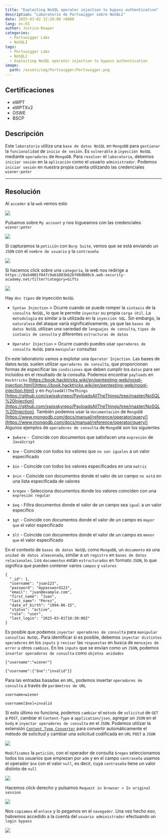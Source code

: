 ```yaml
---
title: "Exploiting NoSQL operator injection to bypass authentication"
description: "Laboratorio de Portswigger sobre NoSQLI"
date: 2025-03-02 12:26:00 +0800
lang: es-ES
author: Justice-Reaper
categories:
  - Portswigger Labs
  - NoSQLI
tags:
  - Portswigger Labs
  - NoSQLI
  - Exploiting NoSQL operator injection to bypass authentication
image:
  path: /assets/img/Portswigger/Portswigger.png
---
```


## Certificaciones

- eWPT
- eWPTXv2
- OSWE
- BSCP
  
## Descripción

Este `laboratorio` utiliza una `base de datos NoSQL` en `MongoDB` para `gestionar` la `funcionalidad` de `inicio de sesión`. Es `vulnerable` a `inyección NoSQL` mediante `operadores` de `MongoDB`. Para `resolver` el `laboratorio`, debemos `iniciar sesión` en la `aplicación` como el usuario `administrador`. Podemos `iniciar sesión` en nuestra propia cuenta utilizando las credenciales `wiener:peter`

---

## Resolución

Al `acceder` a la `web` vemos esto

![](/assets/img/NoSQLI-Lab-2/image_1.png)

Pulsamos sobre `My account` y nos logueamos con las credenciales `wiener:peter`

![](/assets/img/NoSQLI-Lab-2/image_2.png)

Si capturamos la `petición` con `Burp Suite`, vemos que se está enviando un `JSON` con el `nombre de usuario` y la `contraseña`

![](/assets/img/NoSQLI-Lab-2/image_3.png)

Si hacemos click sobre una `categoría`, la web nos redirige a  `https://0a54001f047c9ab1803bb2bf00d800cb.web-security-academy.net/filter?category=Gifts`

![](/assets/img/NoSQLI-Lab-2/image_4.png)

Hay `dos tipos` de inyección `NoSQL`

- `Syntax Injection` > Ocurre cuando se puede romper la `sintaxis` de la `consulta NoSQL`, lo que le permite `inyectar` su propia `carga útil`. La `metodología` es similar a la utilizada en la `inyección SQL`. Sin embargo, la `naturaleza` del ataque varía significativamente, ya que las `bases de datos NoSQL` utilizan una variedad de `lenguajes de consulta`, `tipos de sintaxis de consulta` y diferentes `estructuras de datos`

- `Operator Injection` > Ocurre cuando puedes usar `operadores de consulta NoSQL` para `manipular` consultas

En este laboratorio vamos a explotar una `Operator Injection`. Las bases de datos `NoSQL` suelen utilizar `operadores de consulta`, que proporcionan formas de especificar las `condiciones` que deben cumplir los `datos` para ser incluidos en el resultado de la consulta. Podemos encontrar `payloads` en `Hacktricks` [https://book.hacktricks.wiki/en/pentesting-web/nosql-injection.html](https://book.hacktricks.wiki/en/pentesting-web/nosql-injection.html) y en `PayloadAllTheThings` [https://github.com/swisskyrepo/PayloadsAllTheThings/tree/master/NoSQL%20Injection](https://github.com/swisskyrepo/PayloadsAllTheThings/tree/master/NoSQL%20Injection). También podemos usar la `documentación` de `MongoDB` [https://www.mongodb.com/docs/manual/reference/operator/query/](https://www.mongodb.com/docs/manual/reference/operator/query/) Algunos ejemplos de `operadores de consulta` de `MongoDB` son los siguientes

- `$where` -  Coincide con documentos que satisfacen una `expresión` de `JavaScript`

- `$ne` - Coincide con todos los valores que `no son iguales` a un valor especificado

- `$in` - Coincide con todos los valores especificados en una `matriz`

- `$nin` - Coincide con documentos donde el valor de un campo `no está` en una lista especificada de valores

- `$regex` - Selecciona documentos donde los valores coinciden con una `expresión regular`

- `$eq` - Filtra documentos donde el valor de un campo sea `igual` a un valor específico

- `$gt` - Coincide con documentos donde el valor de un campo es `mayor que` el valor especificado

- `$lt` - Coincide con documentos donde el valor de un campo es `menor que` el valor especificado

En el contexto de `bases de datos NoSQL` como `MongoDB`, un `documento` es una `unidad de datos almacenada`, similar a un `registro` en `bases de datos relacionales`. Los `documentos` están `estructurados` en formato `JSON`, lo que significa que pueden contener varios `campos` y `valores`

```
{
  "_id": 1,
  "username": "juan123",
  "password": "mypassword123",
  "email": "juan@example.com",
  "first_name": "Juan",
  "last_name": "Pérez",
  "date_of_birth": "1994-06-15",
  "status": "active",
  "role": "user",
  "last_login": "2025-03-01T10:30:00Z"
}
```

Es posible que podamos `inyectar operadores de consulta` para `manipular consultas NoSQL`. Para identificar si es posible, debemos `inyectar distintos operadores` en los `inputs` y `revisar` las `respuestas` en busca de `mensajes de error` u otros `cambios`. En los `inputs` que se envían como un `JSON`, podemos `insertar operadores de consulta` como `objetos anidados`

```
{"username":"wiener"}
```

```
{"username":{"$ne":"invalid"}}
```

Para las entradas basadas en `URL`, podemos insertar `operadores de consulta` a través de `parámetros de URL`

```
username=wiener
```

```
username[$ne]=invalid
```

Si esto último no funciona, podemos `cambiar` el `método` de `solicitud` de `GET` a `POST`, cambiar el `Content-Type` a `application/json`, agregar un `JSON` en el `body` e `inyectar operadores de consulta` en el `JSON`. Podemos utilizar la extensión [`Content Type Converter`](https://portswigger.net/bappstore/db57ecbe2cb7446292a94aa6181c9278) para convertir automáticamente el método de solicitud y cambiar una solicitud codificada en `URL` `POST` a `JSON`

![](/assets/img/NoSQLI-Lab-2/image_4.png)

`Modificamos` la `petición`, con el operador de consulta `$regex` seleccionamos todos los usuarios que empiezan por `adm` y en el campo `contraseña` usamos el operador `$ne` con el valor `null`, es decir, cuya `contraseña` tiene un valor distinto de `null`

![](/assets/img/NoSQLI-Lab-2/image_5.png)

Hacemos click derecho y pulsamos `Request in browser > In original session`

![](/assets/img/NoSQLI-Lab-2/image_6.png)

Nos `copiamos` el `enlace` y lo pegamos en el `navegador`. Una vez hecho eso, habremos accedido a la cuenta del `usuario administrador` efectuando un `login bypass`

![](/assets/img/NoSQLI-Lab-2/image_7.png)
